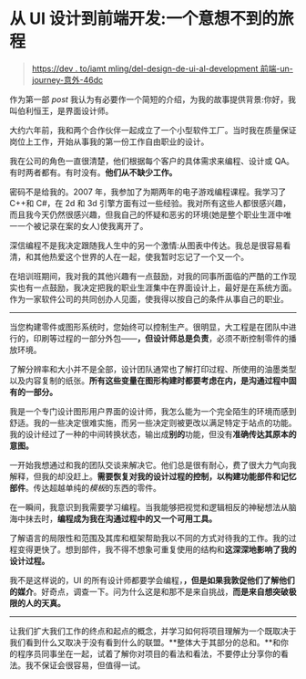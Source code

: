 # 从 UI 设计到前端开发:一个意想不到的旅程

> [https://dev . to/iamt mling/del-design-de-ui-al-development 前端-un-journey-意外-46dc](https://dev.to/iamdoomling/del-diseno-de-ui-al-desarrollo-frontend-un-viaje-inesperado-46dc)

作为第一部 *post* 我认为有必要作一个简短的介绍，为我的故事提供背景:你好，我叫伯利恒王，是界面设计师。

大约六年前，我和两个合作伙伴一起成立了一个小型软件工厂。当时我在质量保证岗位上工作，开始从事我的第一份工作自由职业的设计。

我在公司的角色一直很清楚，他们根据每个客户的具体需求来编程、设计或 QA。有时两者都有。有时没有。**他们从不缺少工作。**

密码不是给我的。2007 年，我参加了为期两年的电子游戏编程课程。我学习了 C++和 C#，在 2d 和 3d 引擎方面有过一些经验。我对所有这些人都很感兴趣，而且我今天仍然很感兴趣，但我自己的怀疑和恶劣的环境(她是整个职业生涯中唯一一个被记录在案的女人)使我离开了。

深信编程不是我决定跟随我人生中的另一个激情:从图表中传达。我总是很容易看清，和其他热爱这个世界的人在一起，使我暂时忘记了一个又一个。

在培训班期间，我对我的其他兴趣有一点鼓励，对我的同事所面临的严酷的工作现实也有一点鼓励，我决定把我的职业生涯集中在界面设计上，最好是在系统方面。作为一家软件公司的共同创办人见面，使我得以按自己的条件从事自己的职业。

* * *

当您构建零件或图形系统时，您始终可以控制生产。很明显，大工程是在团队中进行的，印刷等过程的一部分外包——**，但设计师总是负责**，必须不断控制零件的播放环境。

了解分辨率和大小并不是全部，设计团队通常也了解打印过程、所使用的油墨类型以及内容复制的纸张。**所有这些变量在图形构建时都要考虑在内，是沟通过程中固有的一部分。**

我是一个专门设计图形用户界面的设计师，我怎么能为一个完全陌生的环境而感到舒适。我的一些决定很难实施，而另一些决定则被更改以满足特定于站点的功能。我的设计经过了一种的中间转换状态，输出成**别的**功能，但没有**准确传达其原本的意图。**

一开始我想通过和我的团队交谈来解决它。他们总是很有耐心，费了很大力气向我解释，但我的却没赶上。**需要恢复对我的设计过程的控制，以构建功能部件和记忆部件**。传达超越单纯的*模板*的东西的零件。

在一瞬间，我意识到我需要学习编程。当我能够把视觉和逻辑相反的神秘想法从脑海中抹去时，**编程成为我在沟通过程中的又一个可用工具。**

了解语言的局限性和范围及其库和框架帮助我以不同的方式对待我的工作。我的过程变得更快了。想到部件，我不得不想象可重复使用的结构和**这深深地影响了我的设计过程。**

我不是这样说的，UI 的所有设计师都要学会编程，**，但是如果我敦促他们了解他们的媒介**。好奇点，调查一下。问为什么这是和那不是来自挑战，**而是来自想突破极限的人的天真。**

* * *

让我们扩大我们工作的终点和起点的概念，并学习如何将项目理解为一个既取决于我们看到什么又取决于没有看到什么的联盟。**整体大于其部分的总和。**和你的程序员同事坐在一起，试着了解你对项目的看法和看法，不要停止分享你的看法。我不保证会很容易，但值得一试。